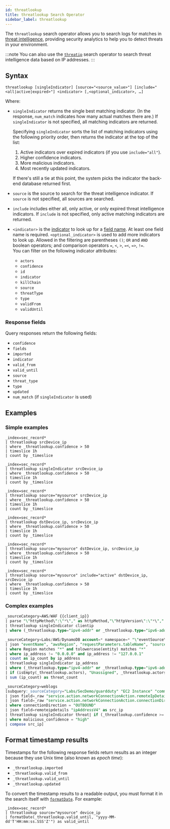 ```yaml
---
id: threatlookup
title: threatlookup Search Operator
sidebar_label: threatlookup
---
```


The `threatlookup` search operator allows you to search logs for matches in [threat intelligence](/docs/security/threat-intelligence/about-threat-intelligence/), providing security analytics to help you to detect threats in your environment.

:::note
You can also use the [`threatip`](/docs/search/search-query-language/search-operators/threatip/) search operator to search threat intelligence data based on IP addresses. 
:::

## Syntax

```
threatlookup [singleIndicator] [source="<source_value>"] [include="<all|active|expired>"] <indicator> [,<optional_indicator>, …]
```

Where:
* `singleIndicator` returns the single best matching indicator. (In the response, `num_match` indicates how many actual matches there are.) If `singleIndicator` is not specified, all matching indicators are returned. 

   Specifying `singleIndicator` sorts the list of matching indicators using the following priority order, then returns the indicator at the top of the list:
     1. Active indicators over expired indicators (if you use `include="all"`).
     1. Higher confidence indicators.
     1. More malicious indicators.
     1. Most recently updated indicators.

   If there's still a tie at this point, the system picks the indicator the back-end database returned first.

* `source` is the source to search for the threat intelligence indicator. If `source` is not specified, all sources are searched.
* `include` includes either all, only active, or only expired threat intelligence indicators. If `include` is not specified, only active matching indicators are returned.
* `<indicator>` is the [indicator](/docs/security/threat-intelligence/upload-formats/#normalized-json-format) to look up for a [field name](https://github.com/SumoLogic/cloud-siem-content-catalog/blob/master/schema/full_schema.md). At least one field name is required. `<optional_indicator>` is used to add more indicators to look up. Allowed in the filtering are parentheses `()`; `OR` and `AND` boolean operators; and comparison operators `=`, `<`, `>`, `=<`, `=>`, `!=`. <br/>You can filter on the following indicator attributes:
   * `actors`
   * `confidence`
   * `id`
   * `indicator`
   * `killChain`
   * `source`
   * `threatType`
   * `type`
   * `validFrom`
   * `validUntil`

### Response fields

Query responses return the following fields:
* `confidence`
* `fields`
* `imported`
* `indicator`
* `valid_from`
* `valid_until`
* `source`
* `threat_type`
* `type`
* `updated`
* `num_match` (if `singleIndicator` is used)

## Examples

### Simple examples
 
```
_index=sec_record*
| threatlookup srcDevice_ip
| where _threatlookup.confidence > 50
| timeslice 1h
| count by _timeslice
```
```
_index=sec_record*
| threatlookup singleIndicator srcDevice_ip
| where _threatlookup.confidence > 50
| timeslice 1h
| count by _timeslice
```
```
_index=sec_record*
| threatlookup source="mysource" srcDevice_ip
| where _threatlookup.confidence > 50
| timeslice 1h
| count by _timeslice
```
```
_index=sec_record*
| threatlookup dstDevice_ip, srcDevice_ip
| where _threatlookup.confidence > 50
| timeslice 1h
| count by _timeslice
```
```
_index=sec_record*
| threatlookup source="mysource" dstDevice_ip, srcDevice_ip
| where _threatlookup.confidence > 50
| timeslice 1h
| count by _timeslice
```
```
_index=sec_record*
| threatlookup source="mysource" include="active" dstDevice_ip, srcDevice_ip
| where _threatlookup.confidence > 50
| timeslice 1h
| count by _timeslice
```

### Complex examples

```sql title="Client IP threat info"
_sourceCategory=AWS/WAF {{client_ip}}
| parse "\"httpMethod\":\"*\"," as httpMethod,"\"httpVersion\":\"*\"," as httpVersion,"\"uri\":\"*\"," as uri, "{\"clientIp\":\"*\",\"country\":\"*\"" as clientIp,country, "\"action\":\"*\"" as action, "\"matchingNonTerminatingRules\":[*]" as matchingNonTerminatingRules, "\"rateBasedRuleList\":[*]" as rateBasedRuleList, "\"ruleGroupList\":[*]" as ruleGroupList, "\"httpSourceId\":\"*\"" as httpSourceId, "\"httpSourceName\":\"*\"" as httpSourceName, "\"terminatingRuleType\":\"*\"" as terminatingRuleType, "\"terminatingRuleId\":\"*\"" as terminatingRuleId, "\"webaclId\":\"*\"" as webaclId nodrop
| threatlookup singleIndicator clientip
| where (_threatlookup.type="ipv4-addr" or _threatlookup.type="ipv6-addr") and !isNull(_threatlookup.confidence)
```

```sql title="All IP threat count"
_sourceCategory=Labs/AWS/DynamoDB account=* namespace=* "\"eventSource\":\"dynamodb.amazonaws.com\""
| json "eventName", "awsRegion", "requestParameters.tableName", "sourceIPAddress", "userIdentity.userName" as event_name, Region, entity, ip_address, user
| where Region matches "*" and tolowercase(entity) matches "*"
| where ip_address != "0.0.0.0" and ip_address != "127.0.0.1"
| count as ip_count by ip_address
| threatlookup singleIndicator ip_address
| where (_threatlookup.type="ipv4-addr" or _threatlookup.type="ipv6-addr") and !isNull(_threatlookup.confidence)
| if (isEmpty(_threatlookup.actors), "Unassigned", _threatlookup.actors) as Actor
| sum (ip_count) as threat_count
```

```sql title="Use threatlookup in a subquery"
_sourceCategory=weblogs
[subquery:_sourceCategory="Labs/SecDemo/guardduty" "EC2 Instance" "communicating on an unusual server port 22"
| json field=_raw "service.action.networkConnectionAction.remoteIpDetails" as remoteIpDetails
| json field=_raw "service.action.networkConnectionAction.connectionDirection" as connectionDirection
| where connectionDirection = "OUTBOUND"
| json field=remoteipdetails "ipAddressV4" as src_ip
| threatlookup singleIndicator threat| if (_threatlookup.confidence >= 85, "high", if (_threatlookup.confidence >= 50, "medium", if (_threatlookup.confidence >= 15, "low", if (_threatlookup.confidence >= 0, "unverified", "Unknown")))) as malicious_confidence
| where malicious_confidence = "high"
| compose src_ip]
```

<!-- Add this after sumo://threat/i471 is replaced by threatlookup":

### Threatlookup queries in dashboards

The `threatlookup` search operator is used for queries in some dashboards, including dashboards in the [Threat Intel Quick Analysis app](/docs/integrations/security-threat-detection/threat-intel-quick-analysis/). These queries provide great examples of how to use the operator.

To see `threatlookup` used in a query:
1. Open the Threat Intel Quick Analysis app.
1. Navigate to a dashboard, such as **Overview**.
1. Click the three-dot kebab in the upper-right corner of the dashboard panel.
1. Select **Open in Log Search**. 
1. Look for `threatlookup` used in the query. 

For example, here is the query used for the **Threat Count** panel in the **Threat Intel Quick Analysis - IP** dashboard:

```
_sourceCategory=<source-category-name> 
| parse regex "(?<ip_address>\b\d{1,3}\.\d{1,3}\.\d{1,3}\.\d{1,3})" 
| where ip_address != "0.0.0.0" and ip_address != "127.0.0.1"
| count as ip_count by ip_address

| threatlookup singleIndicator ip_address

// normalize confidence level to a string 
| if (_threatlookup.confidence >= 85, "high", if (_threatlookup.confidence >= 50, "medium", if (_threatlookup.confidence >= 15, "low", if (_threatlookup.confidence >= 0, "unverified", "unknown")))) as threat_confidence

// filter for threat confidence
| where  threat_confidence matches "*"

//rename to match threat_<foo> convention
| %"_threatlookup.actors" as threat_actors
| %"_threatlookup.type" as type
| %"_threatlookup.threat_type" as threat_type

//convert threat valid from to human readable time
| toLong(%"_threatlookup.valid_from" * 1000) as %"_threatlookup.valid_from"
| formatDate(%"_threatlookup.valid_from", "MM-dd-yyyy") as threat_valid_from

| where type matches "ipv4-addr*" and !isNull(threat_confidence)

| if (isEmpty(threat_actors), "Unassigned", threat_actors) as threat_actors

|sum (ip_count) as threat_count
```
-->

## Format timestamp results

Timestamps for the following response fields return results as an integer because they use Unix time (also known as *epoch time*):
* `_threatlookup.imported`
* `_threatlookup.valid_from`
* `_threatlookup.valid_until`
* `_threatlookup.updated`
 
To convert the timestamp results to a readable output, you must format it in the search itself with [`formatDate`](/docs/search/search-query-language/search-operators/formatdate). For example:

```
_index=sec_record*
| threatlookup source="mysource" device_ip
| formatDate(_threatlookup.valid_until, "yyyy-MM-dd'T'HH:mm:ss.SSS'Z'") as valid_until
```

<!-- For threat intel. Add this back once we have support for the cat search operator:

## Run threatlookup with the cat search operator

You can run the `threatlookup` search operator with the [`cat` search operator](/docs/search/search-query-language/search-operators/cat/) by using the `sumo://threat-intel` path. This lets you search the entire store of threat intelligence indicators, or just a portion. For example:
```
cat sumo://threat-intel  | where _threatlookup.indicator = "192.0.2.0"
```
```
cat sumo://threat-intel  | where _threatlookup.source = "TAXII2Source" and _threatlookup.indicator = "192.0.2.0"
```

In the `cat` output, timestamp fields (like `valid_until`) will appear as integers. You can use the `formatDate()` function to convert them back to timestamps. For example:

```
cat sumo://threat-intel | formatDate(toLong(_threatlookup.valid_until), "yyyy-MM-dd'T'HH:mm:ss.SSS'Z'", "UTC") as valid_until
```

:::note
You cannot use the cat search operator with the `SumoLogic_ThreatIntel` source.
:::
-->